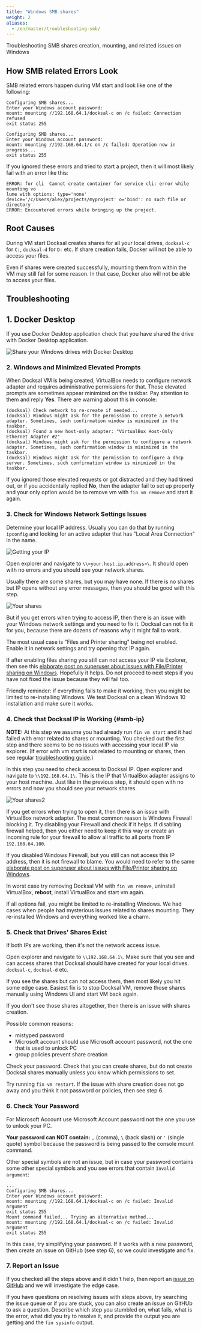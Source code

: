 ```yaml
---
title: "Windows SMB shares"
weight: 2
aliases:
  - /en/master/troubleshooting-smb/ 
---
```


Troubleshooting SMB shares creation, mounting, and related issues on Windows

## How SMB related Errors Look

SMB related errors happen during VM start and look like one of the following:

```
Configuring SMB shares...
Enter your Windows account password:
mount: mounting //192.168.64.1/docksal-c on /c failed: Connection refused
exit status 255
```

```
Configuring SMB shares...
Enter your Windows account password:
mount: mounting //192.168.64.1/c on /c failed: Operation now in progress...
exit status 255
```

If you ignored these errors and tried to start a project, then it will most likely fail with an error like this:

```
ERROR: for cli  Cannot create container for service cli: error while mounting vo
lume with options: type='none' device='/c/Users/alex/projects/myproject' o='bind': no such file or directory
ERROR: Encountered errors while bringing up the project.
```

## Root Causes

During VM start Docksal creates shares for all your local drives, `docksal-c` for `C:`, `docksal-d` for `D:` etc. 
If share creation fails, Docker will not be able to access your files.

Even if shares were created successfully, mounting them from within the VM may still fail for some reason.
In that case, Docker also will not be able to access your files.

## Troubleshooting

## 1. Docker Desktop

If you use Docker Desktop application check that you have shared the drive with Docker Desktop application.

![Share your Windows drives with Docker Desktop](/images/docker-for-win-share-drives.png)

### 2. Windows and Minimized Elevated Prompts

When Docksal VM is being created, VirtualBox needs to configure network adapter and requires
administrative permissions for that. Those elevated prompts are sometimes appear minimized on the taskbar.
Pay attention to them and reply **Yes**. There are warning about this in console:

```
(docksal) Check network to re-create if needed...
(docksal) Windows might ask for the permission to create a network adapter. Sometimes, such confirmation window is minimized in the taskbar.
(docksal) Found a new host-only adapter: "VirtualBox Host-Only Ethernet Adapter #2"
(docksal) Windows might ask for the permission to configure a network adapter. Sometimes, such confirmation window is minimized in the taskbar.
(docksal) Windows might ask for the permission to configure a dhcp server. Sometimes, such confirmation window is minimized in the taskbar.
```

If you ignored those elevated requests or got distracted and they had timed out,
or if you accidentally replied **No**, then the adapter fail to set up properly and
your only option would be to remove vm with `fin vm remove` and start it again.


### 3. Check for Windows Network Settings Issues

Determine your local IP address. Usually you can do that by running `ipconfig` and
looking for an active adapter that has "Local Area Connection" in the name.

![Getting your IP](/images/troubleshooting-smb-getting-your-ip.png)

Open explorer and navigate to `\\<your.host.ip.address>\`.
It should open with no errors and you should see your network shares.

Usually there are some shares, but you may have none. If there is no shares but IP opens
without any error messages, then you should be good with this step.

![Your shares](/images/troubleshooting-smb-your-shares.png)

But if you get errors when trying to access IP, then there is an issue with your Windows network settings and
you need to fix it. Docksal can not fix it for you, because there are dozens of reasons why it
might fail to work.

The most usual case is "Files and Printer sharing" being not enabled. Enable it in network settings and
try opening that IP again.

If after enabling files sharing you still can not access your IP via Explorer,
then see this [elaborate post on superuser about issues with File/Printer sharing on Windows](https://superuser.com/a/446500/140872).
Hopefully it helps. Do not proceed to next steps if you have not fixed the issue
because they will fail too.

Friendly reminder: if everything fails to make it working, then you might be limited to
re-installing Windows. We test Docksal on a clean Windows 10 installation and make sure it works.


### 4. Check that Docksal IP is Working {#smb-ip}

**NOTE:** At this step we assume you had already run `fin vm start` and it had failed
with error related to shares or mounting. You checked out the first step and there seems to be no
issues with accessing your local IP via explorer. (If error with vm
start is not related to mounting or shares, then see regular [troubleshooting guide](/troubleshooting/common-issues/).)

In this step you need to check access to Docksal IP. Open explorer and navigate to `\\192.168.64.1\`.
This is the IP that VirtualBox adapter assigns to your host machine. Just like in the previous step, it
should open with no errors and now you should see your network shares.

![Your shares2](/images/troubleshooting-smb-your-shares2.png)

If you get errors when trying to open it, then there is an issue with VirtualBox network adapter. The
most common reason is Windows Firewall blocking it. Try disabling your Firewall and check if it
helps. If disabling firewall helped, then you either need to keep it this way or create an
incoming rule for your firewall to allow all traffic to all ports from IP `192.168.64.100`.

If you disabled Windows Firewall, but you still can not access this IP address, then it is not
firewall to blame. You would need to refer to the same
[elaborate post on superuser about issues with File/Printer sharing on Windows](https://superuser.com/a/446500/140872).

In worst case try removing Docksal VM with `fin vm remove`, uninstall VirtualBox, **reboot**, install
VirtualBox and start vm again.

If all options fail, you might be limited to re-installing Windows. We had cases when
people had mysterious issues related to shares mounting. They re-installed Windows and everything
worked like a charm.

### 5. Check that Drives' Shares Exist

If both IPs are working, then it's not the network access issue.

Open explorer and navigate to `\\192.168.64.1\`. Make sure that you see and can
access shares that Docksal should have created for your local drives. `docksal-c`, `docksal-d` etc.

If you see the shares but can not access them, then most likely you hit some edge case. Easiest
fix is to stop Docksal VM, remove those shares manually using Windows UI and start VM back again.

If you don't see those shares altogether, then there is an issue with shares creation.

Possible common reasons:

* mistyped password
* Microsoft account should use Microsoft account password, not the one that is used to unlock PC
* group policies prevent share creation

Check your password. Check that you can create shares, but do not create Docksal shares manually
unless you know which permissions to set.

Try running `fin vm restart`. If the issue with share creation does not go away and you think
it not password or policies, then see step 6.

### 6. Check Your Password

For Microsoft Account use Microsoft Account password not the one you use to unlock your PC.

**Your password can NOT contain:** `,` (comma), `\` (back slash) or `'` (single quote) symbol
because the password is being passed to the console mount command.

Other special symbols are not an issue, but in case your password contains some other special
symbols and you see errors that contain `Invalid argument`:

```
...
Configuring SMB shares...
Enter your Windows account password:
mount: mounting //192.168.64.1/docksal-c on /c failed: Invalid argument
exit status 255
Mount command failed... Trying an alternative method...
mount: mounting //192.168.64.1/docksal-c on /c failed: Invalid argument
exit status 255
```

In this case, try simplifying your password. If it works with a new password,
then create an issue on GitHub (see step 6), so we could investigate and fix.

### 7. Report an Issue

If you checked all the steps above and it didn't help, then report an
[issue on GitHub](https://github.com/docksal/docksal/issues) and we will investigate the edge case.

If you have questions on resolving issues with steps above, try searching the issue queue or
if you are stuck, you can also create an issue on GitHUb to ask a question. Describe which step
you stumbled on, what fails, what is the error, what did you try to resolve it, and provide the output
you are getting and the `fin sysinfo` output.

